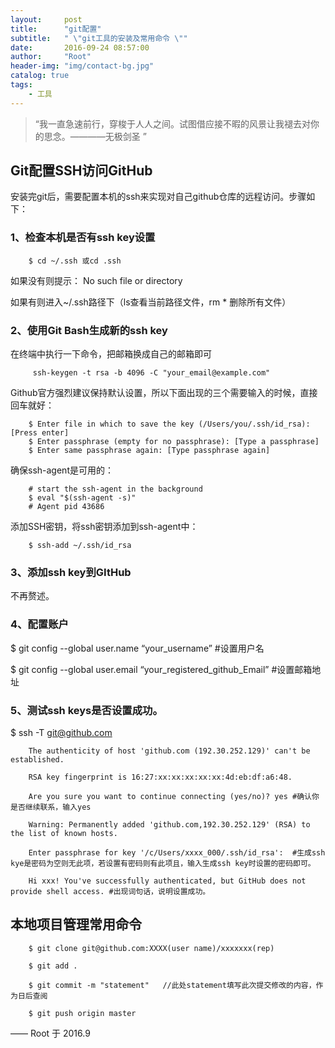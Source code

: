 ```yaml
---
layout:     post
title:      "git配置"
subtitle:   " \"git工具的安装及常用命令 \""
date:       2016-09-24 08:57:00
author:     "Root"
header-img: "img/contact-bg.jpg"
catalog: true
tags:
    - 工具
---
```


> “我一直急速前行，穿梭于人人之间。试图借应接不暇的风景让我褪去对你的思念。————无极剑圣 ”


## Git配置SSH访问GitHub

安装完git后，需要配置本机的ssh来实现对自己github仓库的远程访问。步骤如下：

### 1、检查本机是否有ssh key设置

		$ cd ~/.ssh 或cd .ssh

如果没有则提示： No such file or directory

如果有则进入~/.ssh路径下（ls查看当前路径文件，rm * 删除所有文件）

### 2、使用Git Bash生成新的ssh key

在终端中执行一下命令，把邮箱换成自己的邮箱即可

		 ssh-keygen -t rsa -b 4096 -C "your_email@example.com"

Github官方强烈建议保持默认设置，所以下面出现的三个需要输入的时候，直接回车就好：

		$ Enter file in which to save the key (/Users/you/.ssh/id_rsa): [Press enter]
		$ Enter passphrase (empty for no passphrase): [Type a passphrase]
		$ Enter same passphrase again: [Type passphrase again]

确保ssh-agent是可用的：

		# start the ssh-agent in the background
		$ eval "$(ssh-agent -s)"
		# Agent pid 43686

添加SSH密钥，将ssh密钥添加到ssh-agent中：

		$ ssh-add ~/.ssh/id_rsa

### 3、添加ssh key到GItHub

不再赘述。

### 4、配置账户

$ git config --global user.name “your_username”  #设置用户名

$ git config --global user.email “your_registered_github_Email”  #设置邮箱地址

### 5、测试ssh keys是否设置成功。

$ ssh -T git@github.com

		The authenticity of host 'github.com (192.30.252.129)' can't be established.

		RSA key fingerprint is 16:27:xx:xx:xx:xx:xx:4d:eb:df:a6:48.

		Are you sure you want to continue connecting (yes/no)? yes #确认你是否继续联系，输入yes

		Warning: Permanently added 'github.com,192.30.252.129' (RSA) to the list of known hosts.

		Enter passphrase for key '/c/Users/xxxx_000/.ssh/id_rsa':  #生成ssh kye是密码为空则无此项，若设置有密码则有此项且，输入生成ssh key时设置的密码即可。

		Hi xxx! You've successfully authenticated, but GitHub does not provide shell access. #出现词句话，说明设置成功。


## 本地项目管理常用命令

		$ git clone git@github.com:XXXX(user name)/xxxxxxx(rep)

		$ git add .

		$ git commit -m "statement"   //此处statement填写此次提交修改的内容，作为日后查阅

		$ git push origin master




—— Root 于 2016.9


